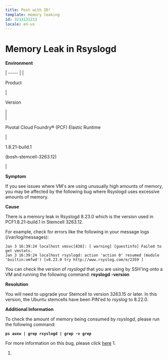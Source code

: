 ```yaml
---
title: Post with ID!
template: memory leaking
id: 3213131213
locale: en-us
---
```

# Memory Leak in Rsyslogd

**Environment**

| ----- |
| 

 Product

 | 

 Version

 |  
| 

 Pivotal Cloud Foundry®  (PCF) Elastic Runtime 

 | 

 1.8.21-build.1

 (bosh-stemcell-3263.12)

 | 

**Symptom**

If you see issues where VM's are using unusually high amounts of memory, you may be affected by the following bug where Rsyslogd uses excessive amounts of memory.

**Cause**

There is a memory leak in Rsyslogd 8.23.0 which is the version used in PCF1.8.21-build.1 in Stemcell 3263.12.  

For example, check for errors like the following in your message logs (/var/log/messages):
    
    
    Jan 3 16:39:24 localhost vmsvc[838]: [ warning] [guestinfo] Failed to get vmstats. 
    Jan 3 16:39:24 localhost rsyslogd: action 'action 0' resumed (module 'builtin:omfwd') [v8.23.0 try http://www.rsyslog.com/e/2359 ]
    
     

You can check the version of _rsyslogd_ that you are using by SSH'ing onto a VM and running the following command: **rsyslogd -version** 

**Resolution**

You will need to upgrade your Stemcell to version 3263.15 or later. In this version, the Ubuntu stemcells have been PIN'ed to _rsyslog_ to 8.22.0.

**Additional Information**

To check the amount of memory being consumed by _rsyslogd_, please run the following command:

**`ps auxw | grep rsyslogd | grep -v grep`**

For more information on this bug, please click [here][1] 1.

1.    

[1]: https://github.com/cloudfoundry/bosh/issues/1537%20

